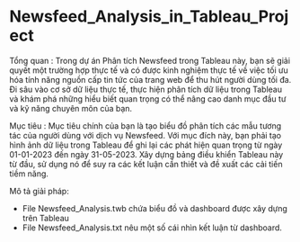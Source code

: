 # Newsfeed_Analysis_in_Tableau_Project
Tổng quan : Trong dự án Phân tích Newsfeed trong Tableau này, bạn sẽ giải quyết một trường hợp thực tế và có được kinh nghiệm thực tế về việc tối ưu hóa tính năng nguồn cấp tin tức của trang web để thu hút người dùng tối đa. Đi sâu vào cơ sở dữ liệu thực tế, thực hiện phân tích dữ liệu trong Tableau và khám phá những hiểu biết quan trọng có thể nâng cao danh mục đầu tư và kỹ năng chuyên môn của bạn.

Mục tiêu : Mục tiêu chính của bạn là tạo biểu đồ phân tích các mẫu tương tác của người dùng với dịch vụ Newsfeed. Với mục đích này, bạn phải tạo hình ảnh dữ liệu trong Tableau để ghi lại các phát hiện quan trọng từ ngày 01-01-2023 đến ngày 31-05-2023. Xây dựng bảng điều khiển Tableau này từ đầu, sử dụng nó để suy ra các kết luận cần thiết và đề xuất các cải tiến tiềm năng.

Mô tả giải pháp:
- File Newsfeed_Analysis.twb chứa biểu đồ và dashboard được xây dựng trên Tableau
- File Newsfeed_Analysis.txt nêu một số cái nhìn kết luận từ dashboard.  
